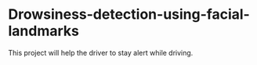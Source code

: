 # Drowsiness-detection-using-facial-landmarks
This project will help the driver to stay alert while driving. 
